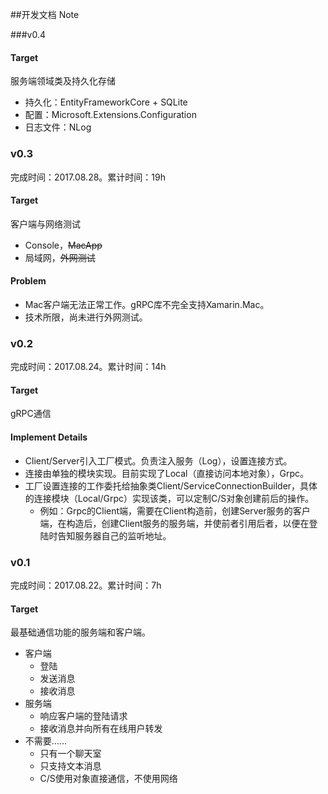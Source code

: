 ##开发文档 Note

###v0.4

#### Target

服务端领域类及持久化存储

* 持久化：EntityFrameworkCore + SQLite
* 配置：Microsoft.Extensions.Configuration
* 日志文件：NLog

### v0.3

完成时间：2017.08.28。累计时间：19h

#### Target

客户端与网络测试

* Console，~~MacApp~~
* 局域网，~~外网测试~~

#### Problem

* Mac客户端无法正常工作。gRPC库不完全支持Xamarin.Mac。
* 技术所限，尚未进行外网测试。

### v0.2

完成时间：2017.08.24。累计时间：14h

#### Target

gRPC通信

#### Implement Details

* Client/Server引入工厂模式。负责注入服务（Log），设置连接方式。
* 连接由单独的模块实现。目前实现了Local（直接访问本地对象），Grpc。
* 工厂设置连接的工作委托给抽象类Client/ServiceConnectionBuilder，具体的连接模块（Local/Grpc）实现该类，可以定制C/S对象创建前后的操作。
  * 例如：Grpc的Client端，需要在Client构造前，创建Server服务的客户端，在构造后，创建Client服务的服务端，并使前者引用后者，以便在登陆时告知服务器自己的监听地址。

### v0.1

完成时间：2017.08.22。累计时间：7h

#### Target

最基础通信功能的服务端和客户端。

- 客户端
  - 登陆
  - 发送消息
  - 接收消息
- 服务端
  - 响应客户端的登陆请求
  - 接收消息并向所有在线用户转发
- 不需要……
  - 只有一个聊天室
  - 只支持文本消息
  - C/S使用对象直接通信，不使用网络